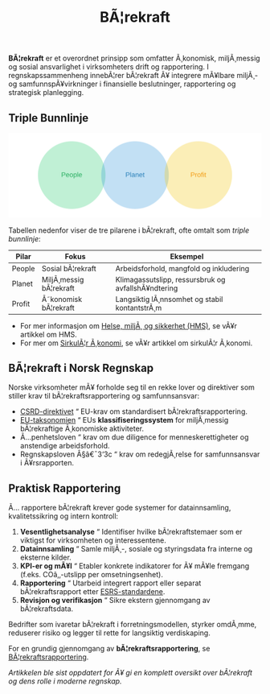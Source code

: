 ﻿---
title: "BÃ¦rekraft"
meta_title: "BÃ¦rekraft"
meta_description: '**BÃ¦rekraft** er et overordnet prinsipp som omfatter Ã¸konomisk, miljÃ¸messig og sosial ansvarlighet i virksomheters drift og rapportering. I regnskapssammenhe...'
slug: baerekraft
type: blog
layout: pages/single
---

**BÃ¦rekraft** er et overordnet prinsipp som omfatter Ã¸konomisk, miljÃ¸messig og sosial ansvarlighet i virksomheters drift og rapportering. I regnskapssammenheng innebÃ¦rer bÃ¦rekraft Ã¥ integrere mÃ¥lbare miljÃ¸- og samfunnspÃ¥virkninger i finansielle beslutninger, rapportering og strategisk planlegging.

## Triple Bunnlinje

![Triple Bunnlinje](triple-bottom-line.svg)

Tabellen nedenfor viser de tre pilarene i bÃ¦rekraft, ofte omtalt som *triple bunnlinje*:

| Pilar   | Fokus                    | Eksempel                                    |
|---------|--------------------------|---------------------------------------------|
| People  | Sosial bÃ¦rekraft         | Arbeidsforhold, mangfold og inkludering     |
| Planet  | MiljÃ¸messig bÃ¦rekraft    | Klimagassutslipp, ressursbruk og avfallshÃ¥ndtering |
| Profit  | Ã˜konomisk bÃ¦rekraft      | Langsiktig lÃ¸nnsomhet og stabil kontantstrÃ¸m |

* For mer informasjon om [Helse, miljÃ¸ og sikkerhet (HMS)](/blogs/regnskap/hms "Helse, miljÃ¸ og sikkerhet (HMS)"), se vÃ¥r artikkel om HMS.
* For mer om [SirkulÃ¦r Ã¸konomi](/blogs/regnskap/sirkulaer-okonomi "SirkulÃ¦r Ã¸konomi i Regnskap: En Guide til SirkulÃ¦r Ã¸konomi og Regnskapspraksis"), se vÃ¥r artikkel om sirkulÃ¦r Ã¸konomi.

## BÃ¦rekraft i Norsk Regnskap

Norske virksomheter mÃ¥ forholde seg til en rekke lover og direktiver som stiller krav til bÃ¦rekraftsrapportering og samfunnsansvar:

* [CSRD-direktivet](/blogs/regnskap/hva-er-csrd "Hva er CSRD? Corporate Sustainability Reporting Directive - Komplett Guide") “ EU-krav om standardisert bÃ¦rekraftsrapportering.
* [EU-taksonomien](/blogs/regnskap/hva-er-eu-taksonomien "Hva er EU-taksonomien? Komplett Guide til EUs Klassifiseringssystem for BÃ¦rekraftige Aktiviteter") “ EUs **klassifiseringssystem** for miljÃ¸messig bÃ¦rekraftige Ã¸konomiske aktiviteter.
* Ã…penhetsloven “ krav om due diligence for menneskerettigheter og anstendige arbeidsforhold.
* Regnskapsloven Â§â€¯3‘3c “ krav om redegjÃ¸relse for samfunnsansvar i Ã¥rsrapporten.

## Praktisk Rapportering

Ã… rapportere bÃ¦rekraft krever gode systemer for datainnsamling, kvalitetssikring og intern kontroll:

1. **Vesentlighetsanalyse** “ Identifiser hvilke bÃ¦rekraftstemaer som er viktigst for virksomheten og interessentene.
2. **Datainnsamling** “ Samle miljÃ¸-, sosiale og styringsdata fra interne og eksterne kilder.
3. **KPI-er og mÃ¥l** “ Etabler konkrete indikatorer for Ã¥ mÃ¥le fremgang (f.eks. COâ‚‚-utslipp per omsetningsenhet).
4. **Rapportering** “ Utarbeid integrert rapport eller separat bÃ¦rekraftsrapport etter [ESRS-standardene](/blogs/regnskap/hva-er-csrd "Hva er CSRD? Corporate Sustainability Reporting Directive - Komplett Guide").
5. **Revisjon og verifikasjon** “ Sikre ekstern gjennomgang av bÃ¦rekraftsdata.

Bedrifter som ivaretar bÃ¦rekraft i forretningsmodellen, styrker omdÃ¸mme, reduserer risiko og legger til rette for langsiktig verdiskaping.

For en grundig gjennomgang av **bÃ¦rekraftsrapportering**, se [BÃ¦rekraftsrapportering](/blogs/regnskap/baerekraftsrapportering "BÃ¦rekraftsrapportering: En komplett guide til bÃ¦rekraftsrapportering").

*Artikkelen ble sist oppdatert for Ã¥ gi en komplett oversikt over bÃ¦rekraft og dens rolle i moderne regnskap.*







